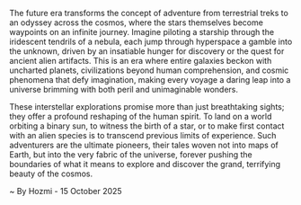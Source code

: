 
The future era transforms the concept of adventure from terrestrial treks to an odyssey across the cosmos, where the stars themselves become waypoints on an infinite journey. Imagine piloting a starship through the iridescent tendrils of a nebula, each jump through hyperspace a gamble into the unknown, driven by an insatiable hunger for discovery or the quest for ancient alien artifacts. This is an era where entire galaxies beckon with uncharted planets, civilizations beyond human comprehension, and cosmic phenomena that defy imagination, making every voyage a daring leap into a universe brimming with both peril and unimaginable wonders.

These interstellar explorations promise more than just breathtaking sights; they offer a profound reshaping of the human spirit. To land on a world orbiting a binary sun, to witness the birth of a star, or to make first contact with an alien species is to transcend previous limits of experience. Such adventurers are the ultimate pioneers, their tales woven not into maps of Earth, but into the very fabric of the universe, forever pushing the boundaries of what it means to explore and discover the grand, terrifying beauty of the cosmos.

~ By Hozmi - 15 October 2025

